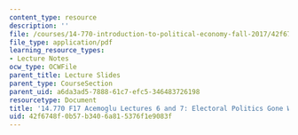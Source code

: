 ```yaml
---
content_type: resource
description: ''
file: /courses/14-770-introduction-to-political-economy-fall-2017/42f6748f0b57b3406a815376f1e9083f_MIT14_770F17_lec6_7_acemoglu.pdf
file_type: application/pdf
learning_resource_types:
- Lecture Notes
ocw_type: OCWFile
parent_title: Lecture Slides
parent_type: CourseSection
parent_uid: a6da3ad5-7888-61c7-efc5-346483726198
resourcetype: Document
title: '14.770 F17 Acemoglu Lectures 6 and 7: Electoral Politics Gone Wrong'
uid: 42f6748f-0b57-b340-6a81-5376f1e9083f
---
```

